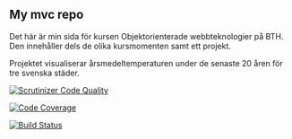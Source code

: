 My mvc repo
-------------
Det här är min sida för kursen Objektorienterade webbteknologier på BTH. Den innehåller dels de olika kursmomenten samt ett projekt.

Projektet visualiserar årsmedeltemperaturen under de senaste 20 åren för tre svenska städer.

 [![Scrutinizer Code Quality](https://scrutinizer-ci.com/g/Asa-Hog/BTH-mvc/badges/quality-score.png?b=master)](https://scrutinizer-ci.com/g/Asa-Hog/BTH-mvc/?branch=master)

[![Code Coverage](https://scrutinizer-ci.com/g/Asa-Hog/BTH-mvc/badges/coverage.png?b=master)](https://scrutinizer-ci.com/g/Asa-Hog/BTH-mvc/?branch=master)

 [![Build Status](https://scrutinizer-ci.com/g/Asa-Hog/BTH-mvc/badges/build.png?b=master)](https://scrutinizer-ci.com/g/Asa-Hog/BTH-mvc/build-status/master)